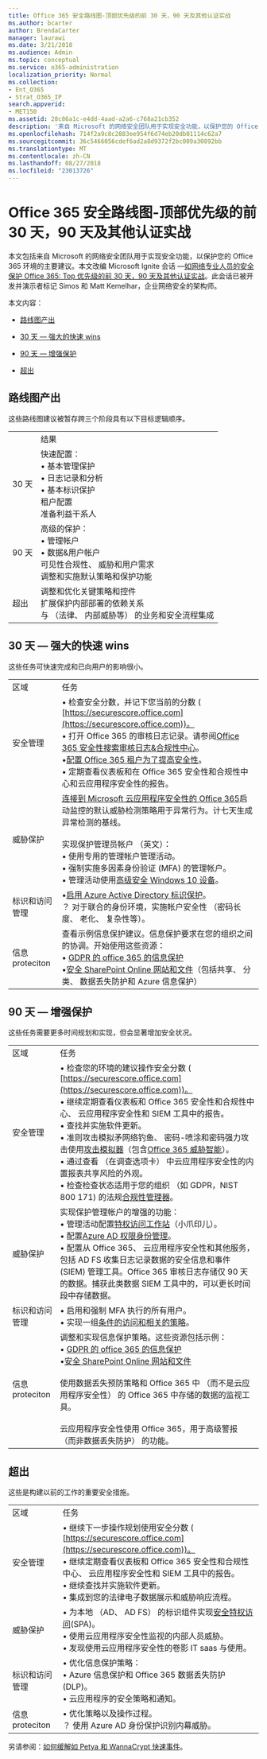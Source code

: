 ```yaml
---
title: Office 365 安全路线图-顶部优先级的前 30 天，90 天及其他认证实战
ms.author: bcarter
author: BrendaCarter
manager: laurawi
ms.date: 3/21/2018
ms.audience: Admin
ms.topic: conceptual
ms.service: o365-administration
localization_priority: Normal
ms.collection:
- Ent_O365
- Strat_O365_IP
search.appverid:
- MET150
ms.assetid: 28c86a1c-e4dd-4aad-a2a6-c768a21cb352
description: '来自 Microsoft 的网络安全团队用于实现安全功能，以保护您的 Office 365 环境的主要建议。 '
ms.openlocfilehash: 714f2a9c8c2883ee954f6d74eb20db01114c62a7
ms.sourcegitcommit: 36c5466056cdef6ad2a8d9372f2bc009a30892bb
ms.translationtype: MT
ms.contentlocale: zh-CN
ms.lasthandoff: 08/27/2018
ms.locfileid: "23013726"
---
```

# <a name="office-365-security-roadmap---top-priorities-for-the-first-30-days-90-days-and-beyond"></a>Office 365 安全路线图-顶部优先级的前 30 天，90 天及其他认证实战

本文包括来自 Microsoft 的网络安全团队用于实现安全功能，以保护您的 Office 365 环境的主要建议。本文改编 Microsoft Ignite 会话 —[如网络专业人员的安全保护 Office 365: Top 优先级的前 30 天，90 天及其他认证实战](https://www.youtube.com/watch?v=luignzNyR-o)。此会话已被开发并演示者标记 Simos 和 Matt Kemelhar，企业网络安全的架构师。
  
本文内容：
  
- [路线图产出](security-roadmap.md#Roadmap)
    
- [30 天 — 强大的快速 wins](security-roadmap.md#Thirdaydays)
    
- [90 天 — 增强保护](security-roadmap.md#Ninetydays)
    
- [超出](security-roadmap.md#Beyond)
    
## <a name="roadmap-outcomes"></a>路线图产出
<a name="Roadmap"> </a>

这些路线图建议被暂存跨三个阶段具有以下目标逻辑顺序。

|||
|:-----|:-----|
| |结果
|30 天|快速配置：  <br/> • 基本管理保护  <br/> • 日志记录和分析  <br/> • 基本标识保护  <br/> 租户配置  <br/>  准备利益干系人  <br/> |
|90 天|高级的保护：  <br/> • 管理帐户  <br/>  • 数据&amp;用户帐户  <br/>  可见性合规性、 威胁和用户需求  <br/>  调整和实施默认策略和保护功能  <br/> |
|超出|调整和优化关键策略和控件  <br/> 扩展保护内部部署的依赖关系  <br/> 与 （法律、 内部威胁等） 的业务和安全流程集成  <br/> |
  

   
## <a name="30-days--powerful-quick-wins"></a>30 天 — 强大的快速 wins
<a name="Thirdaydays"> </a>

这些任务可快速完成和已向用户的影响很小。
  
|||
|:-----|:-----|
|区域  <br/> |任务  <br/> |
|安全管理  <br/> |• 检查安全分数，并记下您当前的分数 ( [https://securescore.office.com](https://securescore.office.com))。  <br/>  • 打开 Office 365 的审核日志记录。请参阅[Office 365 安全性搜索审核日志&amp;合规性中心](search-the-audit-log-in-security-and-compliance.md)。<br/> •[配置 Office 365 租户为了提高安全性](tenant-wide-setup-for-increased-security.md)。  <br/>  • 定期查看仪表板和在 Office 365 安全性和合规性中心和云应用程序安全性的报告。  <br/> |
|威胁保护  <br/> |[连接到 Microsoft 云应用程序安全性的 Office 365](https://docs.microsoft.com/cloud-app-security/connect-office-365-to-microsoft-cloud-app-security)启动监控的默认威胁检测策略用于异常行为。计七天生成异常检测的基线。<br><br/>  实现保护管理员帐户 （英文）：  <br/> • 使用专用的管理帐户管理活动。  <br/>  • 强制实施多因素身份验证 (MFA) 的管理帐户。  <br/>  • 管理活动使用[高级安全 Windows 10 设备](https://docs.microsoft.com/windows-hardware/design/device-experiences/oem-highly-secure)。  <br/> |
|标识和访问管理  <br/> |•[启用 Azure Active Directory 标识保护](https://docs.microsoft.com/azure/active-directory/active-directory-identityprotection-enable)。  <br/> ？ 对于联合的身份环境，实施帐户安全性 （密码长度、 老化、 复杂性等）。  <br/> |
|信息 proteciton  <br/> | 查看示例信息保护建议。信息保护要求在您的组织之间的协调。开始使用这些资源：<br/> • [GDPR 的 office 365 的信息保护](http://aka.ms/o365gdpr) <br/> •[安全 SharePoint Online 网站和文件](https://docs.microsoft.com/Office365/enterprise/secure-sharepoint-online-sites-and-files)（包括共享、 分类、 数据丢失防护和 Azure 信息保护）  <br/> |
   
## <a name="90-days--enhanced-protections"></a>90 天 — 增强保护
<a name="Ninetydays"> </a>

这些任务需要更多时间规划和实现，但会显著增加安全状况。 
  
|||
|:-----|:-----|
|区域  <br/> |任务  <br/> |
|安全管理  <br/> | • 检查您的环境的建议操作安全分数 ( [https://securescore.office.com](https://securescore.office.com))。  <br/>  • 继续定期查看仪表板和 Office 365 安全性和合规性中心、 云应用程序安全性和 SIEM 工具中的报告。  <br/>  • 查找并实施软件更新。  <br/>  • 准则攻击模拟矛网络钓鱼、 密码-喷涂和密码强力攻击使用[攻击模拟器](https://support.office.com/article/attack-simulator-office-365-da5845db-c578-4a41-b2cb-5a09689a551b)（包含[Office 365 威胁智能](office-365-ti.md)）。  <br/>  • 通过查看 （在调查选项卡） 中云应用程序安全性的内置报表共享风险的外观。  <br/>  • 检查检查状态适用于您的组织 （如 GDPR，NIST 800 171) 的法规[合规性管理器](meet-data-protection-and-regulatory-reqs-using-microsoft-cloud.md)。  <br/> |
|威胁保护  <br/> | 实现保护管理帐户的增强的功能：  <br/>  • 管理活动配置[特权访问工作站](https://docs.microsoft.com/windows-server/identity/securing-privileged-access/privileged-access-workstations)（小爪印儿）。  <br/>  • 配置[Azure AD 权限身份管理](https://docs.microsoft.com/azure/active-directory/active-directory-privileged-identity-management-configure)。  <br/>  • 配置从 Office 365、 云应用程序安全性和其他服务，包括 AD FS 收集日志记录数据的安全信息和事件 (SIEM) 管理工具。Office 365 审核日志存储仅 90 天的数据。捕获此类数据 SIEM 工具中的，可以更长时间段中存储数据。<br/> |
|标识和访问管理  <br/> | • 启用和强制 MFA 执行的所有用户。  <br/>  • 实现一组[条件的访问和相关的策略](https://docs.microsoft.com/en-us/microsoft-365/enterprise/microsoft-365-policies-configurations)。 |
|信息 proteciton  <br/> | 调整和实现信息保护策略。这些资源包括示例：<br/> • [GDPR 的 office 365 的信息保护](http://aka.ms/o365gdpr) <br/> •[安全 SharePoint Online 网站和文件](https://docs.microsoft.com/Office365/enterprise/secure-sharepoint-online-sites-and-files) <br/> <br> 使用数据丢失预防策略和 Office 365 中 （而不是云应用程序安全性） 的 Office 365 中存储的数据的监视工具。 <br><br>云应用程序安全性使用 Office 365，用于高级警报 （而非数据丢失防护） 的功能。  <br/> |
   
## <a name="beyond"></a>超出
<a name="Beyond"> </a>

这些是构建以前的工作的重要安全措施。 
  
|||
|:-----|:-----|
|区域  <br/> |任务  <br/> |
|安全管理  <br/> |• 继续下一步操作规划使用安全分数 ( [https://securescore.office.com](https://securescore.office.com))。  <br/>  • 继续定期查看仪表板和 Office 365 安全性和合规性中心、 云应用程序安全性和 SIEM 工具中的报告。  <br/>  • 继续查找并实施软件更新。  <br/>  • 集成到您的法律电子数据展示和威胁响应流程。  <br/> |
|威胁保护  <br/> | • 为本地 （AD、 AD FS） 的标识组件实现[安全特权访问](https://docs.microsoft.com/windows-server/identity/securing-privileged-access/securing-privileged-access)(SPA)。  <br/>  • 使用云应用程序安全性监视的内部人员威胁。  <br/>  • 发现使用云应用程序安全性的卷影 IT saas 与使用。  <br/> |
|标识和访问管理  <br/> | • 优化信息保护策略：  <br/>  • Azure 信息保护和 Office 365 数据丢失防护 (DLP)。  <br/>  • 云应用程序的安全策略和通知。  <br/> |
|信息 proteciton  <br/> | • 优化策略以及操作过程。  <br/>  ？ 使用 Azure AD 身份保护识别内幕威胁。  <br/> |
   
另请参阅：[如何缓解如 Petya 和 WannaCrypt 快速事件](https://cloudblogs.microsoft.com/microsoftsecure/2018/02/21/how-to-mitigate-rapid-cyberattacks-such-as-petya-and-wannacrypt/)。 
  

